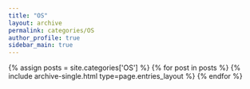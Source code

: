 ```yaml
---
title: "OS"
layout: archive
permalink: categories/OS
author_profile: true
sidebar_main: true
---
```


{% assign posts = site.categories['OS'] %}
{% for post in posts %} {% include archive-single.html type=page.entries_layout %} {% endfor %}
